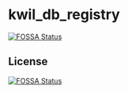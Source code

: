 # kwil_db_registry
[![FOSSA Status](https://app.fossa.com/api/projects/git%2Bgithub.com%2Fkwilteam%2FOLD_V1_kwil_db_registry.svg?type=shield)](https://app.fossa.com/projects/git%2Bgithub.com%2Fkwilteam%2FOLD_V1_kwil_db_registry?ref=badge_shield)



## License
[![FOSSA Status](https://app.fossa.com/api/projects/git%2Bgithub.com%2Fkwilteam%2FOLD_V1_kwil_db_registry.svg?type=large)](https://app.fossa.com/projects/git%2Bgithub.com%2Fkwilteam%2FOLD_V1_kwil_db_registry?ref=badge_large)